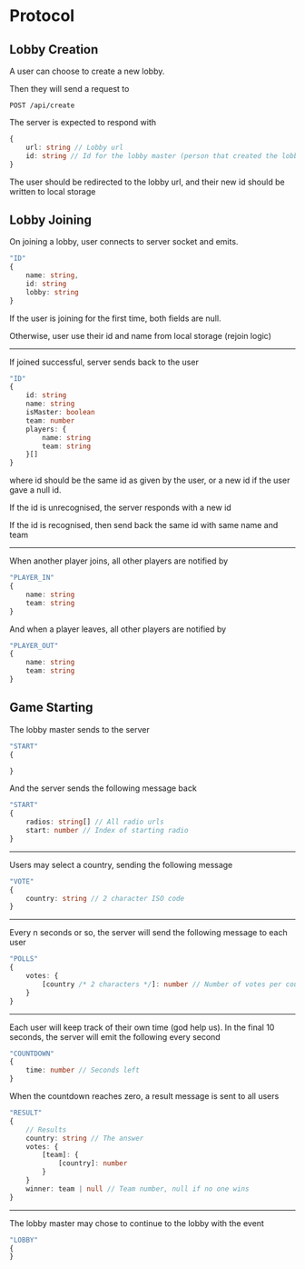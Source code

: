 # Protocol

## Lobby Creation

A user can choose to create a new lobby.

Then they will send a request to

```
POST /api/create
```

The server is expected to respond with

```ts
{
    url: string // Lobby url
    id: string // Id for the lobby master (person that created the lobby)
}
```

The user should be redirected to the lobby url, and their new id should be written to local storage

## Lobby Joining

On joining a lobby, user connects to server socket and emits.

```ts
"ID" 
{
    name: string,
    id: string
    lobby: string
}
```

If the user is joining for the first time, both fields are null.

Otherwise, user use their id and name from local storage (rejoin logic)

---

If joined successful, server sends back to the user

```ts
"ID" 
{
    id: string
    name: string
    isMaster: boolean
    team: number
    players: {
        name: string
        team: string
    }[]
}
```

where id should be the same id as given by the user, or a new id if the user gave a null id.

If the id is unrecognised, the server responds with a new id

If the id is recognised, then send back the same id with same name and team

---

When another player joins, all other players are notified by

```ts
"PLAYER_IN"
{
    name: string
    team: string
}
```

And when a player leaves, all other players are notified by

```ts
"PLAYER_OUT"
{
    name: string
    team: string
}
```

## Game Starting

The lobby master sends to the server

```ts
"START"
{

}
```

And the server sends the following message back

```ts
"START"
{
    radios: string[] // All radio urls
    start: number // Index of starting radio
}
```

---

Users may select a country, sending the following message

```ts
"VOTE"
{
    country: string // 2 character ISO code
}
```

---

Every n seconds or so, the server will send the following message to each user

```ts
"POLLS"
{
    votes: {
        [country /* 2 characters */]: number // Number of votes per country
    }
}
```

---

Each user will keep track of their own time (god help us). In the final 10 seconds, the server will emit the following every second

```ts
"COUNTDOWN"
{
    time: number // Seconds left
}
```

When the countdown reaches zero, a result message is sent to all users

```ts
"RESULT"
{
    // Results
    country: string // The answer
    votes: {
        [team]: {
            [country]: number
        }
    }
    winner: team | null // Team number, null if no one wins
}
```

---

The lobby master may chose to continue to the lobby with the event 

```ts
"LOBBY"
{
}
